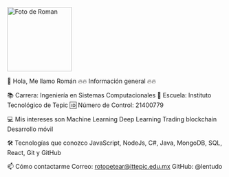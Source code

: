 <img src="https://avatars.githubusercontent.com/u/170288783?v=4" width="150" alt="Foto de Roman" />

👋 Hola, Me llamo Román
🔥🔥 Información general 🔥🔥

📚 Carrera: Ingeniería en Sistemas Computacionales
🏫 Escuela: Instituto Tecnológico de Tepic
🆔 Número de Control: 21400779

💻 Mis intereses son
Machine Learning
Deep Learning
Trading blockchain
Desarrollo móvil


🛠 Tecnologías que conozco
JavaScript, NodeJs, C#, 
Java, MongoDB, SQL, React,
Git y GitHub

📫 Cómo contactarme
Correo: rotopetear@ittepic.edu.mx
GitHub: @lentudo